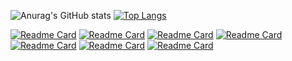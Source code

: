 ![Anurag's GitHub stats](https://github-readme-stats.vercel.app/api?username=yantao1995&theme=flag-india&show_icons=true)  [![Top Langs](https://github-readme-stats.vercel.app/api/top-langs/?username=yantao1995&layout=compact)](https://github.com/yantao1995?tab=repositories)

[![Readme Card](https://github-readme-stats.vercel.app/api/pin/?username=yantao1995&repo=transaction-matching-engine&show_owner=true&theme=vue)](https://github.com/yantao1995/transaction-matching-engine)
[![Readme Card](https://github-readme-stats.vercel.app/api/pin/?username=yantao1995&repo=ds&show_owner=true&theme=vue)](https://github.com/yantao1995/ds)
[![Readme Card](https://github-readme-stats.vercel.app/api/pin/?username=yantao1995&repo=qrcode2console&show_owner=true&theme=vue)](https://github.com/yantao1995/qrcode2console)
[![Readme Card](https://github-readme-stats.vercel.app/api/pin/?username=yantao1995&repo=mfc-soft-utils&show_owner=true&theme=vue)](https://github.com/yantao1995/mfc-soft-utils)
[![Readme Card](https://github-readme-stats.vercel.app/api/pin/?username=yantao1995&repo=algor&show_owner=true&theme=vue)](https://github.com/yantao1995/algor)
[![Readme Card](https://github-readme-stats.vercel.app/api/pin/?username=yantao1995&repo=CourseSelectionSystem&show_owner=true&theme=vue)](https://github.com/yantao1995/CourseSelectionSystem)
[![Readme Card](https://github-readme-stats.vercel.app/api/pin/?username=yantao1995&repo=public-chain-demo&show_owner=true&theme=vue)](https://github.com/yantao1995/public-chain-demo)
